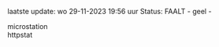 laatste update: 
wo 29-11-2023 19:56   uur 
Status: FAALT - geel - 
<div class="service Y">microstation</div><div class="service Y">httpstat</div>